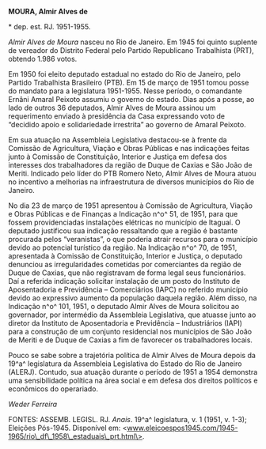 **MOURA, Almir Alves de**

\* dep. est. RJ. 1951-1955.

*Almir Alves de Moura* nasceu no Rio de Janeiro. Em 1945 foi quinto
suplente de vereador do Distrito Federal pelo Partido Republicano
Trabalhista (PRT), obtendo 1.986 votos.

Em 1950 foi eleito deputado estadual no estado do Rio de Janeiro, pelo
Partido Trabalhista Brasileiro (PTB). Em 15 de março de 1951 tomou posse
do mandato para a legislatura 1951-1955. Nesse período, o comandante
Ernâni Amaral Peixoto assumiu o governo do estado. Dias após a posse, ao
lado de outros 36 deputados, Almir Alves de Moura assinou um
requerimento enviado à presidência da Casa expressando voto de “decidido
apoio e solidariedade irrestrita” ao governo de Amaral Peixoto.

Em sua atuação na Assembleia Legislativa destacou-se à frente da
Comissão de Agricultura, Viação e Obras Públicas e nas indicações feitas
junto à Comissão de Constituição, Interior e Justiça em defesa dos
interesses dos trabalhadores da região de Duque de Caxias e São João de
Meriti. Indicado pelo líder do PTB Romero Neto, Almir Alves de Moura
atuou no incentivo a melhorias na infraestrutura de diversos municípios
do Rio de Janeiro.

No dia 23 de março de 1951 apresentou à Comissão de Agricultura, Viação
e Obras Públicas e de Finanças a Indicação n^o^ 51, de 1951, para que
fossem providenciadas instalações elétricas no município de Itaguaí. O
deputado justificou sua indicação ressaltando que a região é bastante
procurada pelos “veranistas”, o que poderia atrair recursos para o
município devido ao potencial turístico da região. Na Indicação n^o^ 70,
de 1951, apresentada à Comissão de Constituição, Interior e Justiça, o
deputado denunciou as irregularidades cometidas por comerciantes da
região de Duque de Caxias, que não registravam de forma legal seus
funcionários. Daí a referida indicação solicitar instalação de um posto
do Instituto de Aposentadoria e Previdência – Comerciários (IAPC) no
referido município devido ao expressivo aumento da população daquela
região. Além disso, na Indicação n^o^ 101, 1951, o deputado Almir Alves
de Moura solicitou ao governador, por intermédio da Assembleia
Legislativa, que atuasse junto ao diretor da Instituto de Aposentadoria
e Previdência – Industriários (IAPI) para a construção de um conjunto
residencial nos municípios de São João de Meriti e de Duque de Caxias a
fim de favorecer os trabalhadores locais.

Pouco se sabe sobre a trajetória política de Almir Alves de Moura depois
da 19^a^ legislatura da Assembleia Legislativa do Estado do Rio de
Janeiro (ALERJ). Contudo, sua atuação durante o período de 1951 a 1954
demonstra uma sensibilidade política na área social e em defesa dos
direitos políticos e econômicos do operariado.

*Weder Ferreira*

FONTES: ASSEMB. LEGISL. RJ. *Anais*. 19^a^ legislatura, v. 1 (1951, v.
1-3); Eleições Pós-1945. Disponível em:
\<www.eleicoespos1945.com/1945-1965/rio\_df\_1958\_estaduais\_prt.html\>.
